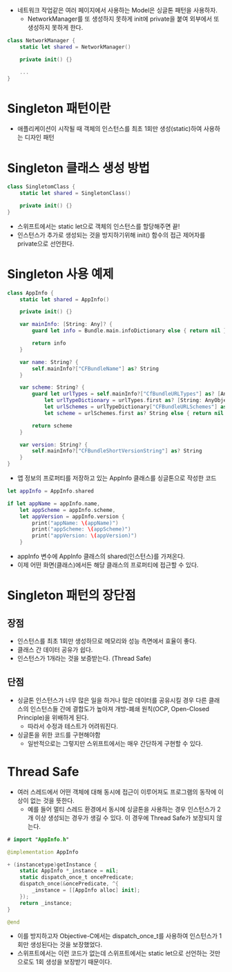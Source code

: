 - 네트워크 작업같은 여러 페이지에서 사용하는 Model은 싱글톤 패턴을 사용하자.
	- NetworkManager를 또 생성하지 못하게 init에 private을 붙여 외부에서 또 생성하지 못하게 한다.
```swift
class NetworkManager {
	static let shared = NetworkManager()

	private init() {}

	...
}
```


# Singleton 패턴이란
- 애플리케이션이 시작될 때 객체의 인스턴스를 최초 1회만 생성(static)하여 사용하는 디자인 패턴
# Singleton 클래스 생성 방법
```swift
class SingletomClass {
	static let shared = SingletonClass()

	private init() {}
}
```
- 스위프트에서는 static let으로 객체의 인스턴스를 할당해주면 끝!
- 인스턴스가 추가로 생성되는 것을 방지하기위해 init() 함수의 접근 제어자를 private으로 선언한다.
# Singleton 사용 예제
```swift
class AppInfo {
	static let shared = AppInfo()

	private init() {}

	var mainInfo: [String: Any]? {
		guard let info = Bundle.main.infoDictionary else { return nil }

		return info
	}

	var name: String? {
		self.mainInfo?["CFBundleName"] as? String
	}

	var scheme: String? {
		guard let urlTypes = self.mainInfo?["CfBundleURLTypes"] as? [AnyObject],
			let urlTypeDictionary = urlTypes.first as? [String: AnyObject],
			let urlSchemes = urlTypeDictionary["CFBundleURLSchemes"] as? [AnyObject]
			let scheme = urlSchemes.first as? String else { return nil }

		return scheme
	}

	var version: String? {
		self.mainInfo?["CFBundleShortVersionString"] as? String
	}
}
```
- 앱 정보의 프로퍼티를 저장하고 있는 AppInfo 클래스를 싱글톤으로 작성한 코드
```swift
let appInfo = AppInfo.shared

if let appName = appInfo.name,
	let appScheme = appInfo.scheme,
	let appVersion = appInfo.version {
		print("appName: \(appName)")
		print("appScheme: \(appScheme)")
		print("appVersion: \(appVersion)")
	}
```
- appInfo 변수에 AppInfo 클래스의 shared(인스턴스)를 가져온다.
- 이제 어떤 화면(클래스)에서든 해당 클래스의 프로퍼티에 접근할 수 있다.
# Singleton 패턴의 장단점
## 장점
- 인스턴스를 최초 1회만 생성하므로 메모리와 성능 측면에서 효율이 좋다.
- 클래스 간 데이터 공유가 쉽다.
- 인스턴스가 1개라는 것을 보증받는다. (Thread Safe)
## 단점
- 싱글톤 인스턴스가 너무 많은 일을 하거나 많은 데이터를 공유시킬 경우 다른 클래스의 인스턴스들 간에 결합도가 높아져 개방-폐쇄 원칙(OCP, Open-Closed Principle)을 위배하게 된다.
	- 따라서 수정과 테스트가 어려워진다.
- 싱글톤을 위한 코드를 구현해야함
	- 일반적으로는 그렇지만 스위프트에서는 매우 간단하게 구현할 수 있다.
# Thread Safe
- 여러 스레드에서 어떤 객체에 대해 동시에 접근이 이루어져도 프로그램의 동작에 이상이 없는 것을 뜻한다.
	- 예를 들어 멀티 스레드 환경에서 동시에 싱글톤을 사용하는 경우 인스턴스가 2개 이상 생성되는 경우가 생길 수 있다. 이 경우에 Thread Safe가 보장되지 않는다.

```swift
# import "AppInfo.h"

@implementation AppInfo

+ (instancetype)getInstance {
	static AppInfo *_instance = nil;
	static dispatch_once_t oncePredicate;
	dispatch_once(&oncePredicate, ^{
		_instance = [[AppInfo alloc] init];
	});
	return _instance;
}

@end
```
- 이를 방지하고자 Objective-C에서는 dispatch_once_t를 사용하여 인스턴스가 1회만 생성된다는 것을 보장했었다.
- 스위프트에서는 이런 코드가 없는데 스위프트에서는 static let으로 선언하는 것만으로도 1회 생성을 보장받기 때문이다.